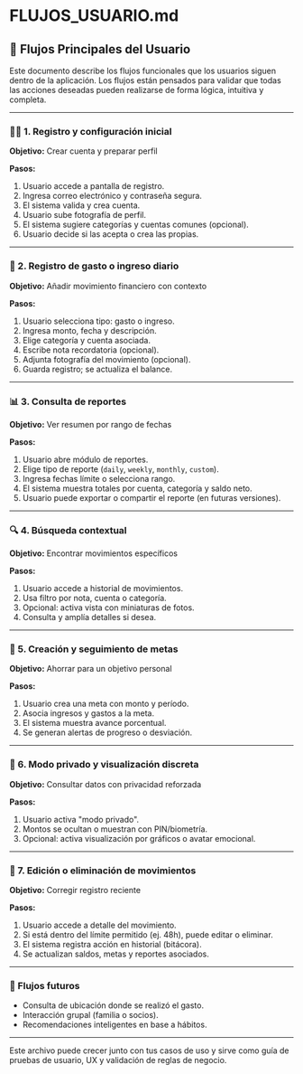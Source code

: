 # FLUJOS_USUARIO.md

## 🚀 Flujos Principales del Usuario

Este documento describe los flujos funcionales que los usuarios siguen dentro de la aplicación. Los flujos están pensados para validar que todas las acciones deseadas pueden realizarse de forma lógica, intuitiva y completa.

---

### 🧑‍🔧 1. Registro y configuración inicial

**Objetivo:** Crear cuenta y preparar perfil

**Pasos:**
1. Usuario accede a pantalla de registro.
2. Ingresa correo electrónico y contraseña segura.
3. El sistema valida y crea cuenta.
4. Usuario sube fotografía de perfil.
5. El sistema sugiere categorías y cuentas comunes (opcional).
6. Usuario decide si las acepta o crea las propias.

---

### 📝 2. Registro de gasto o ingreso diario

**Objetivo:** Añadir movimiento financiero con contexto

**Pasos:**
1. Usuario selecciona tipo: gasto o ingreso.
2. Ingresa monto, fecha y descripción.
3. Elige categoría y cuenta asociada.
4. Escribe nota recordatoria (opcional).
5. Adjunta fotografía del movimiento (opcional).
6. Guarda registro; se actualiza el balance.

---

### 📊 3. Consulta de reportes

**Objetivo:** Ver resumen por rango de fechas

**Pasos:**
1. Usuario abre módulo de reportes.
2. Elige tipo de reporte (`daily`, `weekly`, `monthly`, `custom`).
3. Ingresa fechas límite o selecciona rango.
4. El sistema muestra totales por cuenta, categoría y saldo neto.
5. Usuario puede exportar o compartir el reporte (en futuras versiones).

---

### 🔍 4. Búsqueda contextual

**Objetivo:** Encontrar movimientos específicos

**Pasos:**
1. Usuario accede a historial de movimientos.
2. Usa filtro por nota, cuenta o categoría.
3. Opcional: activa vista con miniaturas de fotos.
4. Consulta y amplía detalles si desea.

---

### 🎯 5. Creación y seguimiento de metas

**Objetivo:** Ahorrar para un objetivo personal

**Pasos:**
1. Usuario crea una meta con monto y período.
2. Asocia ingresos y gastos a la meta.
3. El sistema muestra avance porcentual.
4. Se generan alertas de progreso o desviación.

---

### 🔐 6. Modo privado y visualización discreta

**Objetivo:** Consultar datos con privacidad reforzada

**Pasos:**
1. Usuario activa "modo privado".
2. Montos se ocultan o muestran con PIN/biometría.
3. Opcional: activa visualización por gráficos o avatar emocional.

---

### 🔄 7. Edición o eliminación de movimientos

**Objetivo:** Corregir registro reciente

**Pasos:**
1. Usuario accede a detalle del movimiento.
2. Si está dentro del límite permitido (ej. 48h), puede editar o eliminar.
3. El sistema registra acción en historial (bitácora).
4. Se actualizan saldos, metas y reportes asociados.

---

### 🧠 Flujos futuros

- Consulta de ubicación donde se realizó el gasto.
- Interacción grupal (familia o socios).
- Recomendaciones inteligentes en base a hábitos.

---

Este archivo puede crecer junto con tus casos de uso y sirve como guía de pruebas de usuario, UX y validación de reglas de negocio.

